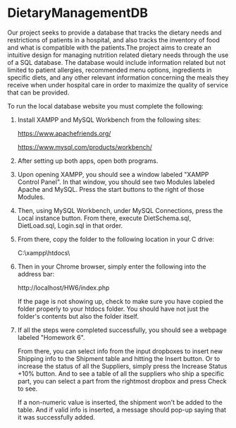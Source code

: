 # DietaryManagementDB

Our project seeks to provide a database that tracks the dietary needs and restrictions of patients in a hospital, and also tracks the inventory of food and what is compatible with the patients.The project aims to create an intuitive design for managing nutrition related dietary needs through the use of a SQL database. The database would include information related but not limited to patient allergies, recommended menu options, ingredients in specific diets, and any other relevant information concerning the meals they receive when under hospital care in order to maximize the quality of service that can be provided.

To run the local database website you must complete the following:

1. Install XAMPP and MySQL Workbench from the following sites:

    https://www.apachefriends.org/

    https://www.mysql.com/products/workbench/

2. After setting up both apps, open both programs.

3. Upon opening XAMPP, you should see a window labeled "XAMPP Control Panel". In that window, you should see two Modules labeled Apache and MySQL. Press the start buttons to the right of those Modules.

4. Then, using MySQL Workbench, under MySQL Connections, press the Local instance button. From there, execute DietSchema.sql, DietLoad.sql, Login.sql in that order.

5. From there, copy the folder to the following location in your C drive:

    C:\xampp\htdocs\

6. Then in your Chrome browser, simply enter the following into the address bar:
    
    http://localhost/HW6/index.php
    
    If the page is not showing up, check to make sure you have copied the folder properly to your htdocs folder. You should have not just the folder's contents but also the folder itself.

7. If all the steps were completed successfully, you should see a webpage labeled "Homework 6".

    From there, you can select info from the input dropboxes to insert new Shipping info to the Shipment table and hitting the Insert button. Or to increase the status of all the Suppliers, simply press the Increase Status +10% button. And to see a table of all the suppliers who ship a specific part, you can select a part from the rightmost dropbox and press Check to see.

    If a non-numeric value is inserted, the shipment won't be added to the table. And if valid info is inserted, a message should pop-up saying that it was successfully added.
